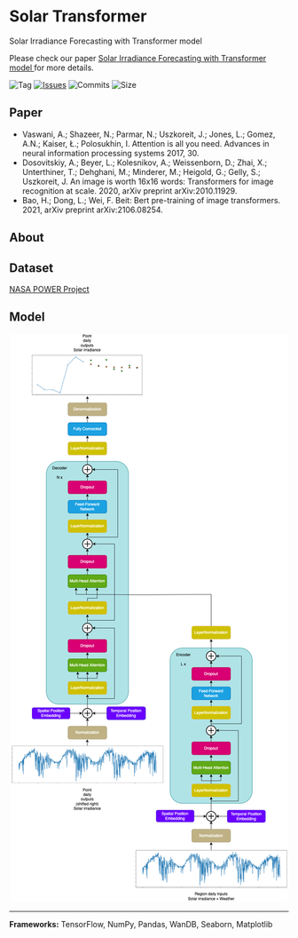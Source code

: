 # Solar Transformer
Solar Irradiance Forecasting with Transformer model

Please check our paper [Solar Irradiance Forecasting with Transformer model
](XXX) for more details.

![Tag](https://img.shields.io/github/v/tag/markub3327/Solar-Transformer)
[![Issues](https://img.shields.io/github/issues/markub3327/Solar-Transformer)](https://github.com/markub3327/Solar-Transformer/issues)
![Commits](https://img.shields.io/github/commit-activity/w/markub3327/Solar-Transformer)
![Size](https://img.shields.io/github/repo-size/markub3327/Solar-Transformer)

## Paper

  * Vaswani, A.; Shazeer, N.; Parmar, N.; Uszkoreit, J.; Jones, L.; Gomez, A.N.; Kaiser, Ł.; Polosukhin, I. Attention is all you need. Advances in neural information processing systems 2017, 30.
  * Dosovitskiy, A.; Beyer, L.; Kolesnikov, A.; Weissenborn, D.; Zhai, X.; Unterthiner, T.; Dehghani, M.; Minderer, M.; Heigold, G.; Gelly, S.; Uszkoreit, J. An image is worth 16x16 words: Transformers for image recognition at scale. 2020, arXiv preprint arXiv:2010.11929.
  * Bao, H.; Dong, L.; Wei, F. Beit: Bert pre-training of image transformers. 2021, arXiv preprint arXiv:2106.08254.

## About

## Dataset

[NASA POWER Project](https://power.larc.nasa.gov)

## Model

<p align="center">
  <img src="img/Solar_Transformer.png" style="background-color: white;">
</p>

----------------------------------

**Frameworks:** TensorFlow, NumPy, Pandas, WanDB, Seaborn, Matplotlib
